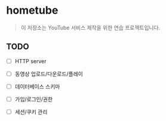  # hometube
> 이 저장소는 YouTube 서비스 제작을 위한 연습 프로젝트입니다.
 ## TODO

 - [ ] HTTP server
 - [ ] 동영상 업로드/다운로드/플레이

 - [ ] 데이터베이스 스키마
 - [ ] 가입/로그인/권한
 - [ ] 세션/쿠키 관리